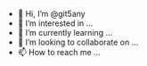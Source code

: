 - 👋 Hi, I’m @git5any
- 👀 I’m interested in ...
- 🌱 I’m currently learning ...
- 💞️ I’m looking to collaborate on ...
- 📫 How to reach me ...

<!---
git5any/git5any is a ✨ special ✨ repository because its `README.md` (this file) appears on your GitHub profile.
You can click the Preview link to take a look at your changes.
--->
